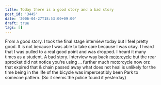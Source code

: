 ```yaml
---
title: Today there is a good story and a bad story
post_id: '3445'
date: '2006-04-27T18:53:00+09:00'
draft: true
tags: []
---
```


From a good story. I took the final stage interview today but I feel pretty good. It is not because I was able to take care because I was okay. I heard that I was pulled to a real good point and was dropped. I heard it many times as a student. A bad story. Interview way back [motorcycle](https://danmaq.com/tag/yb-1) but the rear sprocket did not notice you're using ... further much motorcycle now orz that expired that & chain passed away what does not heal is unlikely for the time being in the life of the bicycle was imperceptibly been Park to someone pattern. (So ​​it seems the police found it yesterday)

